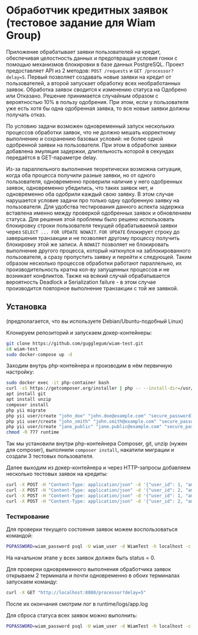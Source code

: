 # Обработчик кредитных заявок (тестовое задание для Wiam Group)

Приложение обрабатывает заявки пользователей на кредит, обеспечивая целостность данных и предотвращая условия гонки с помощью механизмов блокировки в базе данных PostgreSQL. Проект предоставляет API из 2 методов: `POST /requests` и `GET /processor?delay=5`. Первый позволяет создавать новые заявки на кредит от пользователей, а второй запускает обработку всех необработанных заявок. Обработка заявок сводится к изменению статуса на Одобрено или Отказано. Решение принимается случайным образом с вероятностью 10% в пользу одобрения. При этом, если у пользователя уже есть хотя бы одна одобренная заявка, то все новые заявки должны получать отказ.

По условию задачи возможен одновременный запуск нескольких процессов обработки заявок, что не должно мешать корректному выполнению и сохранению базовых условий: не более одной одобренной заявки на пользователя. При этом в обработке заявки добавлена эмуляция задержки, длительность которой в секундах передаётся в GET-параметре delay.

Из-за параллельного выполнения теоретически возможна ситуация, когда оба процесса получили разные заявки, но от одного пользователя, одновременно проверили наличие у него одобренных заявок, одновременно убедились, что таких заявок нет, и одновременно оба одобрили каждый свою заявку. В этом случае нарушается условие задачи про только одну одобренную заявку на пользователя. Для удобства тестирования данного аспекта задержка вставлена именно между проверкой одобренных заявок и обновлением статуса. Для решения этой проблемы было решено использовать блокировку строки пользователя текущей обрабатываемой заявки через `SELECT ... FOR UPDATE NOWAIT`. `FOR UPDATE` блокирует строку до завершения транзакции и не позволяет другому процессу получить блокировку этой же записи. А `NOWAIT` позволяет не блокировать выполнение другого процесса, который наткнулся на заблокированного пользователя, а сразу пропустить заявку и перейти к следующей. Таким образом несколько процессов обработки работают параллельно, их производительность кратна кол-ву запущенных процессов и не возникает конфликтов. Также на всякий случай обрабатывается вероятность Deadlock и Serialization failure - в этом случае производится повторное выполнение транзакции с той же заявкой.

## Установка

(предполагается, что вы используете Debian/Ubuntu-подобный Linux)

Клонируем репозиторий и запускаем докер-контейнеры:

```bash
git clone https://github.com/gugglegum/wiam-test.git
cd wiam-test
sudo docker-compose up -d
```

Заходим внутрь php-контейнера и производим в нём первичную настройку:

```bash
sudo docker exec -it php-container bash
curl -sS https://getcomposer.org/installer | php -- --install-dir=/usr/local/bin --filename=composer
apt install git
apt install unzip
composer install
php yii migrate
php yii user/create "john_doe" "john.doe@example.com" "secure_password123"
php yii user/create "john_smith" "john.smith@example.com" "secure_password321"
php yii user/create "jane_public" "jane.public@example.com" "secure_password312"
chmod -R 777 runtime
```

Так мы установили внутри php-контейнера Composer, git, unzip (нужен для composer), выполнили `composer install`, накатили миграции и создали 3 тестовых пользователя.

Далее выходим из докер-контейнера и через HTTP-запросы добавляем несколько тестовых заявок на кредиты:

```bash
curl -X POST -H "Content-Type: application/json" -d '{"user_id": 1, "amount": 3000, "term": 30}' http://localhost:8080/request
curl -X POST -H "Content-Type: application/json" -d '{"user_id": 2, "amount": 5000, "term": 60}' http://localhost:8080/request
curl -X POST -H "Content-Type: application/json" -d '{"user_id": 1, "amount": 4000, "term": 90}' http://localhost:8080/request
curl -X POST -H "Content-Type: application/json" -d '{"user_id": 2, "amount": 2000, "term": 45}' http://localhost:8080/request
```

### Тестирование

Для проверки текущего состояния заявок можем воспользоваться командой:
```bash
PGPASSWORD=wiam_password psql -U wiam_user -d WiamTest -h localhost -c "SELECT * FROM requests"
```

На начальном этапе у всех заявок должен быть status = 0.

Для проверки одновременного выполнения обработчика заявок открываем 2 терминала и почти одновременно в обоих терминалах запускаем команду:

```bash
curl -X GET "http://localhost:8080/processor?delay=5"
```
После их окончания смотрим лог в runtime/logs/app.log

Для сброса статуса всех заявок можно выполнить:
```bash
PGPASSWORD=wiam_password psql -U wiam_user -d WiamTest -h localhost -c "UPDATE requests SET status = 0"
```
